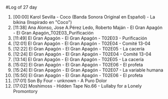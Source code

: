 #Log of 27 day

1. [00:00] Karol Sevilla - Coco (Banda Sonora Original en Español) - La bikina (Inspirado en "Coco")
1. [11:38] Ana Alonso, Jose A.Pérez Ledo, Roberto Maján - El Gran Apagón - El Gran Apagón_T02E03_Purificación
1. [11:49] El Gran Apagón - El Gran Apagón - T02E03 - Purificación
1. [12:01] El Gran Apagón - El Gran Apagón - T02E04 - Comité 13-04
1. [12:22] El Gran Apagón - El Gran Apagón - T02E05 - La cacería
1. [12:24] El Gran Apagón - El Gran Apagón - T02E04 - Comité 13-04
1. [13:14] El Gran Apagón - El Gran Apagón - T02E05 - La cacería
1. [15:02] El Gran Apagón - El Gran Apagón - T02E06 - El profeta
1. [15:24] El Gran Apagón - El Gran Apagón - T02E07 - La variable humana
1. [15:50] El Gran Apagón - El Gran Apagón - T02E06 - El profeta
1. [17:01] Son By Four - unknown - A Puro Dolor
1. [17:02] Moshimoss - Hidden Tape No.66 - Lullaby for a Lonely Promontory
